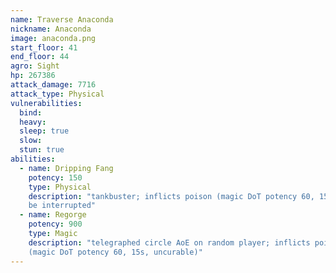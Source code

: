 ```yaml
---
name: Traverse Anaconda
nickname: Anaconda
image: anaconda.png
start_floor: 41
end_floor: 44
agro: Sight
hp: 267386
attack_damage: 7716
attack_type: Physical
vulnerabilities:
  bind: 
  heavy: 
  sleep: true
  slow: 
  stun: true
abilities:
  - name: Dripping Fang
    potency: 150
    type: Physical
    description: "tankbuster; inflicts poison (magic DoT potency 60, 15s). Can
    be interrupted"
  - name: Regorge
    potency: 900
    type: Magic
    description: "telegraphed circle AoE on random player; inflicts poison
    (magic DoT potency 60, 15s, uncurable)"
---
```

